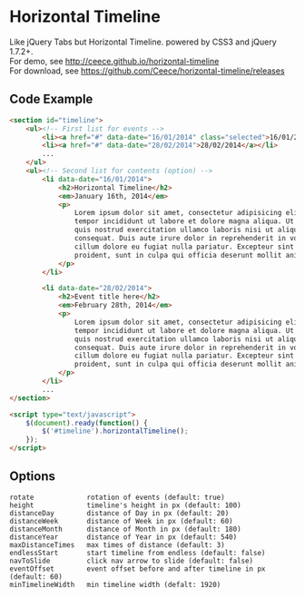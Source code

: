 # Horizontal Timeline

Like jQuery Tabs but Horizontal Timeline. powered by CSS3 and jQuery 1.7.2+.  
For demo, see http://ceece.github.io/horizontal-timeline  
For download, see https://github.com/Ceece/horizontal-timeline/releases

## Code Example

```html
<section id="timeline">
    <ul><!-- First list for events -->
        <li><a href="#" data-date="16/01/2014" class="selected">16/01/2014</a></li>
        <li><a href="#" data-date="28/02/2014">28/02/2014</a></li>
        ...
    </ul>
    <ul><!-- Second list for contents (option) -->
        <li data-date="16/01/2014">
            <h2>Horizontal Timeline</h2>
            <em>January 16th, 2014</em>
            <p> 
                Lorem ipsum dolor sit amet, consectetur adipisicing elit, sed do eiusmod  
                tempor incididunt ut labore et dolore magna aliqua. Ut enim ad minim veniam,  
                quis nostrud exercitation ullamco laboris nisi ut aliquip ex ea commodo  
                consequat. Duis aute irure dolor in reprehenderit in voluptate velit esse  
                cillum dolore eu fugiat nulla pariatur. Excepteur sint occaecat cupidatat non  
                proident, sunt in culpa qui officia deserunt mollit anim id est laborum.  
            </p>
        </li>

        <li data-date="28/02/2014">
            <h2>Event title here</h2>
            <em>February 28th, 2014</em>
            <p> 
                Lorem ipsum dolor sit amet, consectetur adipisicing elit, sed do eiusmod  
                tempor incididunt ut labore et dolore magna aliqua. Ut enim ad minim veniam,  
                quis nostrud exercitation ullamco laboris nisi ut aliquip ex ea commodo  
                consequat. Duis aute irure dolor in reprehenderit in voluptate velit esse  
                cillum dolore eu fugiat nulla pariatur. Excepteur sint occaecat cupidatat non  
                proident, sunt in culpa qui officia deserunt mollit anim id est laborum.  
            </p>
        </li>
        ...
</section>

<script type="text/javascript">
    $(document).ready(function() {
        $('#timeline').horizontalTimeline();
    });
</script>
```

## Options

    rotate             rotation of events (default: true)
    height             timeline's height in px (default: 100)
    distanceDay        distance of Day in px (default: 20)
    distanceWeek       distance of Week in px (default: 60)
    distanceMonth      distance of Month in px (default: 180)
    distanceYear       distance of Year in px (default: 540)
    maxDistanceTimes   max times of distance (default: 3)
    endlessStart       start timeline from endless (default: false)
    navToSlide         click nav arrow to slide (default: false)
    eventOffset        event offset before and after timeline in px (default: 60)
    minTimelineWidth   min timeline width (defalt: 1920)